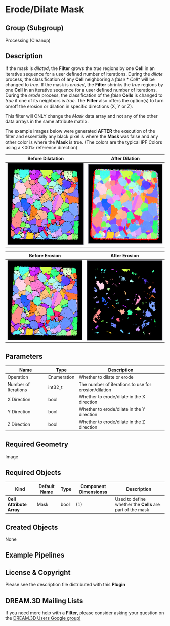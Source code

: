 # Erode/Dilate Mask

## Group (Subgroup)

Processing (Cleanup)

## Description

If the mask is _dilated_, the **Filter** grows the *true* regions by one **Cell** in an iterative sequence for a user
defined number of iterations. During the *dilate* process, the classification of any **Cell** neighboring a *false* *
*Cell** will be changed to *true*. If the mask is _eroded_, the **Filter** shrinks the *true* regions by one **Cell** in
an iterative sequence for a user defined number of iterations. During the *erode* process, the classification of the
*false* **Cells** is changed to *true* if one of its neighbors is *true*. The **Filter** also offers the option(s) to
turn on/off the erosion or dilation in specific directions (X, Y or Z).

This filter will ONLY change the _Mask_ data array and not any of the other data arrays in the same attribute matrix.


The example images below were generated **AFTER** the execution of the filter and essentially any black pixel is where the **Mask** was false and any other color is where the **Mask** is true. (The colors are the typical IPF Colors using a <001> reference direction)

| Before Dilatation                      | After Dilation                       | 
|--------------------------------------|--------------------------------------|
| ![](Images/ErodeDilateMask_Before.png) | ![](Images/ErodeDilateMask_Dilate.png) |


| Before Erosion                      | After Erosion                       | 
|--------------------------------------|--------------------------------------|
| ![](Images/ErodeDilateMask_Before.png) | ![](Images/ErodeDilateMask_Erode.png) |

## Parameters

| Name                 | Type        | Description                                          |
|----------------------|-------------|------------------------------------------------------|
| Operation            | Enumeration | Whether to dilate or erode                           |
| Number of Iterations | int32_t     | The number of iterations to use for erosion/dilation |
| X Direction          | bool        | Whether to erode/dilate in the X direction           |
| Y Direction          | bool        | Whether to erode/dilate in the Y direction           |
| Z Direction          | bool        | Whether to erode/dilate in the Z direction           |

## Required Geometry

Image

## Required Objects

| Kind                     | Default Name | Type | Component Dimensionss | Description                                               |
|--------------------------|--------------|------|-----------------------|-----------------------------------------------------------|
| **Cell Attribute Array** | Mask         | bool | (1)                   | Used to define whether the **Cells** are part of the mask |

## Created Objects

None

## Example Pipelines

## License & Copyright

Please see the description file distributed with this **Plugin**

## DREAM.3D Mailing Lists

If you need more help with a **Filter**, please consider asking your question on
the [DREAM.3D Users Google group!](https://groups.google.com/forum/?hl=en#!forum/dream3d-users)


